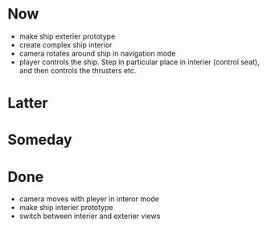 # Now
- make ship exterier prototype
- create complex ship interior
- camera rotates around ship in navigation mode
- player controls the ship. Step in particular place in interier (control seat), and then controls the thrusters etc.

# Latter

# Someday

# Done
- camera moves with pleyer in interor mode
- make ship interier prototype
- switch between interier and exterier views